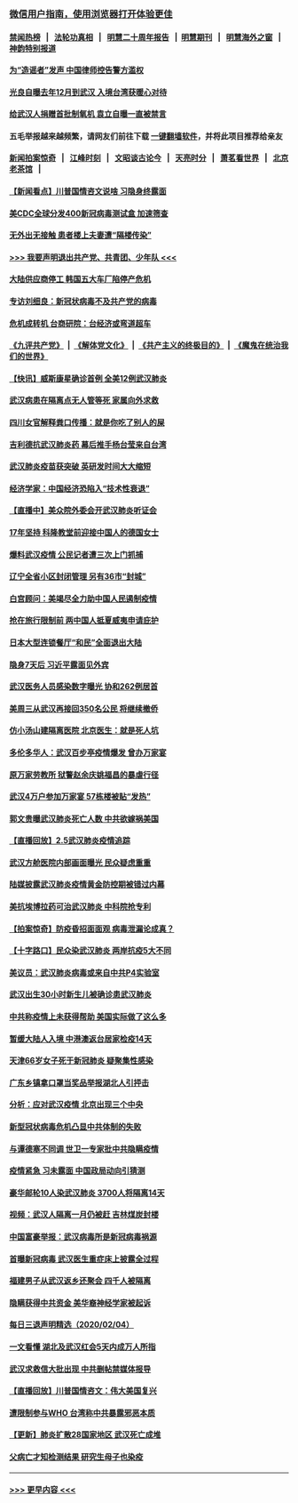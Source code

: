 ### [微信用户指南，使用浏览器打开体验更佳](https://github.com/gfw-breaker/banned-news1/blob/master/indexes/wechat-guide.md?t=0)
#### [禁闻热榜](热点新闻.md?t=0)  &nbsp;&nbsp;|&nbsp;&nbsp; [法轮功真相](https://github.com/gfw-breaker/truth/blob/master/README.md?t=0) &nbsp;&nbsp;|&nbsp;&nbsp; [明慧二十周年报告](https://github.com/gfw-breaker/mh-reports/blob/master/README.md?t=0) &nbsp;&nbsp;|&nbsp;&nbsp;[明慧期刊](https://github.com/gfw-breaker/mh-qikan) &nbsp;&nbsp;|&nbsp;&nbsp; [明慧海外之窗](https://github.com/gfw-breaker/mh-news/blob/master/README.md?t=0) &nbsp;&nbsp;|&nbsp;&nbsp; [神韵特别报道](https://github.com/gfw-breaker/mh-news/blob/master/shenyun.md?t=0)
#### [为“造谣者”发声 中国律师控告警方滥权](../pages/nsc413/n11847326.md?t=02060744) 
#### [光良自曝去年12月到武汉 入境台湾获暖心对待](../pages/nsc413/n11847243.md?t=02060744) 
#### [给武汉人捐赠首批制氧机 袁立自曝一直被禁言](../pages/nsc413/n11846974.md?t=02060744) 
#### 五毛举报越来越频繁，请网友们前往下载 [一键翻墙软件](https://github.com/gfw-breaker/ssr-accounts)，并将此项目推荐给亲友
#### [新闻拍案惊奇](https://github.com/gfw-breaker/banned-news1/blob/master/pages/link4.md) &nbsp;&nbsp;|&nbsp;&nbsp; [江峰时刻](https://github.com/gfw-breaker/banned-news1/blob/master/pages/link4.md) &nbsp;&nbsp;|&nbsp;&nbsp; [文昭谈古论今](https://github.com/gfw-breaker/banned-news1/blob/master/pages/link4.md) &nbsp;&nbsp;|&nbsp;&nbsp; [天亮时分](https://github.com/gfw-breaker/banned-news1/blob/master/pages/link4.md) &nbsp;&nbsp;|&nbsp;&nbsp; [萧茗看世界](https://github.com/gfw-breaker/banned-news1/blob/master/pages/link4.md) &nbsp;&nbsp;|&nbsp;&nbsp; [北京老茶馆](https://github.com/gfw-breaker/banned-news1/blob/master/pages/link4.md) &nbsp;&nbsp;|&nbsp;&nbsp; 
#### [【新闻看点】川普国情咨文说啥 习隐身终露面](../pages/nsc413/n11847016.md?t=02060744) 
#### [美CDC全球分发400新冠病毒测试盒 加速筛查](../pages/nsc413/n11847260.md?t=02060744) 
#### [无外出无接触 患者楼上夫妻遭“隔楼传染”](../pages/nsc413/n11847233.md?t=02060744) 
#### [>>> 我要声明退出共产党、共青团、少年队 <<<](https://github.com/begood0513/goodnews/blob/master/quit/letter.md) 
#### [大陆供应商停工 韩国五大车厂陷停产危机](../pages/nsc413/n11847062.md?t=02060744) 
#### [专访刘细良：新冠状病毒不及共产党的病毒](../pages/nsc413/n11847164.md?t=02060744) 
#### [危机成转机 台商研院：台经济或弯道超车](../pages/nsc413/n11846448.md?t=02060744) 
#### [《九评共产党》](https://github.com/begood0513/9ping.md/blob/master/README.md) &nbsp;|&nbsp; [《解体党文化》](../../../../jtdwh.md/blob/master/README.md)  &nbsp;|&nbsp; [《共产主义的终极目的》](../../../../gczydzjmd.md/blob/master/README.md) &nbsp;|&nbsp; [《魔鬼在统治我们的世界》](../../../../mgztzwmdsj.md/blob/master/README.md) 
#### [【快讯】威斯康星确诊首例 全美12例武汉肺炎](../pages/nsc413/n11847162.md?t=02060744) 
#### [武汉病患在隔离点无人管等死 家属向外求救](../pages/nsc413/n11847020.md?t=02060744) 
#### [四川女官解释粪口传播：就是你吃了别人的屎](../pages/nsc413/n11847029.md?t=02060744) 
#### [吉利德抗武汉肺炎药 幕后推手杨台莹来自台湾](../pages/nsc413/n11847064.md?t=02060744) 
#### [武汉肺炎疫苗获突破 英研发时间大大缩短](../pages/nsc413/n11846915.md?t=02060744) 
#### [经济学家：中国经济恐陷入“技术性衰退”](../pages/nsc413/n11846450.md?t=02060744) 
#### [【直播中】美众院外委会开武汉肺炎听证会](../pages/nsc413/n11846727.md?t=02060744) 
#### [17年坚持 科隆教堂前迎接中国人的德国女士](../pages/nsc413/n11846781.md?t=02060744) 
#### [爆料武汉疫情 公民记者遭三次上门抓捕](../pages/nsc413/n11846937.md?t=02060744) 
#### [辽宁全省小区封闭管理 另有36市“封城”](../pages/nsc413/n11846879.md?t=02060744) 
#### [白宫顾问：美竭尽全力助中国人民遏制疫情](../pages/nsc413/n11846756.md?t=02060744) 
#### [抢在旅行限制前 两中国人抵夏威夷申请庇护](../pages/nsc413/n11846866.md?t=02060744) 
#### [日本大型连锁餐厅“和民”全面退出大陆](../pages/nsc413/n11846765.md?t=02060744) 
#### [隐身7天后 习近平露面见外宾](../pages/nsc413/n11846805.md?t=02060744) 
#### [武汉医务人员感染数字曝光 协和262例居首](../pages/nsc413/n11846742.md?t=02060744) 
#### [美周三从武汉再接回350名公民 将继续撤侨](../pages/nsc413/n11846705.md?t=02060744) 
#### [仿小汤山建隔离医院 北京医生：就是死人坑](../pages/nsc413/n11846692.md?t=02060744) 
#### [多伦多华人：武汉百步亭疫情爆发 曾办万家宴](../pages/nsc413/n11846766.md?t=02060744) 
#### [原万家劳教所 狱警赵余庆姚福昌的暴虐行径](../pages/nsc413/n11844582.md?t=02060744) 
#### [武汉4万户参加万家宴 57栋楼被贴“发热”](../pages/nsc413/n11846074.md?t=02060744) 
#### [郭文贵曝武汉肺炎死亡人数 中共欲嫁祸美国](../pages/nsc413/n11846240.md?t=02060744) 
#### [【直播回放】2.5武汉肺炎疫情追踪](../pages/nsc413/n11846437.md?t=02060744) 
#### [武汉方舱医院内部画面曝光 民众疑虑重重](../pages/nsc413/n11846442.md?t=02060744) 
#### [陆媒披露武汉肺炎疫情黄金防控期被错过内幕](../pages/nsc413/n11846413.md?t=02060744) 
#### [美抗埃博拉药可治武汉肺炎 中科院抢专利](../pages/nsc413/n11846409.md?t=02060744) 
#### [【拍案惊奇】防疫昏招面面观 病毒泄漏论成真？](../pages/nsc413/n11845382.md?t=02060744) 
#### [【十字路口】民众染武汉肺炎 两岸抗疫5大不同](../pages/nsc413/n11845264.md?t=02060744) 
#### [美议员：武汉肺炎病毒或来自中共P4实验室](../pages/nsc413/n11846043.md?t=02060744) 
#### [武汉出生30小时新生儿被确诊患武汉肺炎](../pages/nsc413/n11846307.md?t=02060744) 
#### [中共称疫情上未获得帮助 美国实际做了这么多](../pages/nsc413/n11846008.md?t=02060744) 
#### [暂缓大陆人入境 中港澳返台居家检疫14天](../pages/nsc413/n11845862.md?t=02060744) 
#### [天津66岁女子死于新冠肺炎 疑聚集性感染](../pages/nsc413/n11845909.md?t=02060744) 
#### [广东乡镇拿口罩当奖品举报湖北人引抨击](../pages/nsc413/n11845622.md?t=02060744) 
#### [分析：应对武汉疫情 北京出现三个中央](../pages/nsc413/n11845850.md?t=02060744) 
#### [新型冠状病毒危机凸显中共体制的失败](../pages/nsc413/n11844970.md?t=02060744) 
#### [与谭德塞不同调 世卫一专家批中共隐瞒疫情](../pages/nsc413/n11845278.md?t=02060744) 
#### [疫情紧急 习未露面 中国政局动向引猜测](../pages/nsc413/n11845224.md?t=02060744) 
#### [豪华邮轮10人染武汉肺炎 3700人将隔离14天](../pages/nsc413/n11845543.md?t=02060744) 
#### [视频：武汉人隔离一月仍被赶 吉林煤炭封楼](../pages/nsc413/n11845570.md?t=02060744) 
#### [中国富豪举报：武汉病毒所是新冠病毒祸源](../pages/nsc413/n11844943.md?t=02060744) 
#### [首曝新冠病毒 武汉医生重症床上披露全过程](../pages/nsc413/n11845150.md?t=02060744) 
#### [福建男子从武汉返乡还聚会 四千人被隔离](../pages/nsc413/n11845352.md?t=02060744) 
#### [隐瞒获得中共资金 美华裔神经学家被起诉](../pages/nsc413/n11844879.md?t=02060744) 
#### [每日三退声明精选（2020/02/04）](../pages/nsc413/n11845335.md?t=02060744) 
#### [一文看懂 湖北及武汉红会5天内成万人所指](../pages/nsc413/n11844315.md?t=02060744) 
#### [武汉求救信大批出现 中共删帖禁媒体报导](../pages/nsc413/n11845064.md?t=02060744) 
#### [【直播回放】川普国情咨文：伟大美国复兴](../pages/nsc413/n11842079.md?t=02060744) 
#### [遭限制参与WHO 台湾称中共暴露邪恶本质](../pages/nsc413/n11844351.md?t=02060744) 
#### [【更新】肺炎扩散28国家地区 武汉死亡成堆](../pages/nsc413/n11801312.md?t=02060744) 
#### [父病亡才知检测结果 研究生母子也染疫](../pages/nsc413/n11845059.md?t=02060744) 

----
#### [ >>> 更早内容 <<< ](../indexes/nsc413-earlier.md)

